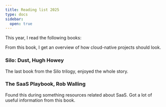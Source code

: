 ```yaml
---
title: Reading list 2025
type: docs
sidebar:
  open: true
---
```


This year, I read the following books:

From this book, I get an overview of how cloud-native projects should look.

### Silo: Dust, Hugh Howey
The last book from the Silo trilogy, enjoyed the whole story.

### The SaaS Playbook, Rob Walling
Found this during something resources related about SaaS. Got a lot of useful information from this book.

